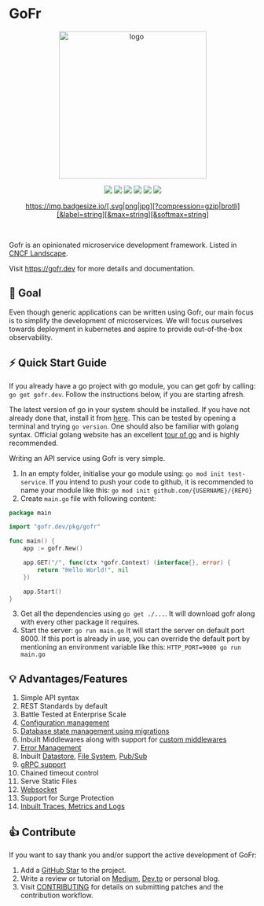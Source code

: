 # GoFr
<p align="center">
<img align="center" width="300" alt="logo" src="https://github.com/gofr-dev/gofr/assets/44036979/916fe7b1-42fb-4af1-9e0b-4a7a064c243c">
</p>

<div align=center>
<a href="https://pkg.go.dev/gofr.dev"><img src="https://img.shields.io/badge/%F0%9F%93%9A%20godoc-pkg-00ACD7.svg?color=00ACD7&style=flat-square"></a>
<a href="https://gofr.dev/docs"><img src="https://img.shields.io/badge/%F0%9F%92%A1%20gofr-docs-00ACD7.svg?style=flat-square"></a>
<a href="https://codeclimate.com/github/gofr-dev/gofr/maintainability"><img src="https://api.codeclimate.com/v1/badges/58c8d0443a3d08c59c07/maintainability" /></a>
<a href="https://codeclimate.com/github/gofr-dev/gofr/test_coverage"><img src="https://api.codeclimate.com/v1/badges/58c8d0443a3d08c59c07/test_coverage" /></a>
<a href="https://goreportcard.com/report/gofr.dev"><img src="https://goreportcard.com/badge/gofr.dev"></a>
<a href="https://opensource.org/licenses/Apache-2.0"><img src="https://img.shields.io/badge/License-Apache_2.0-blue.svg"></a>

https://img.badgesize.io/[.svg|png|jpg][?compression=gzip|brotli][&label=string][&max=string][&softmax=string]

</div>


<br>

Gofr is an opinionated microservice development framework. Listed in [CNCF Landscape](https://landscape.cncf.io/?selected=go-fr).

Visit <a href="https://gofr.dev"/>https://gofr.dev</a> for more details and documentation. 

## 🎯 Goal
Even though generic applications can be written using Gofr, our main focus is to simplify the development of microservices. 
We will focus ourselves towards deployment in kubernetes and aspire to provide out-of-the-box observability. 

## ⚡️ Quick Start Guide

If you already have a go project with go module, you can get gofr by calling: `go get gofr.dev`. Follow the instructions below, if you are starting afresh. 

The latest version of go in your system should be installed. If you have not already done that, install it from [here](https://go.dev/). This can be tested by opening a terminal and trying `go version`. One should also be familiar with golang syntax. Official golang website has an excellent [tour of go](https://go.dev/tour/welcome/1) and is highly recommended.  

Writing an API service using Gofr is very simple. 
1. In an empty folder, initialise your go module using: `go mod init test-service`. If you intend to push your code to github, it is recommended to name your module like this: `go mod init github.com/{USERNAME}/{REPO}`
2. Create `main.go` file with following content: 
```go
package main

import "gofr.dev/pkg/gofr"

func main() {
    app := gofr.New()

    app.GET("/", func(ctx *gofr.Context) (interface{}, error) {
        return "Hello World!", nil
    })

    app.Start()
}
```
3. Get all the dependencies using `go get ./...`. It will download gofr along with every other package it requires.
4. Start the server: `go run main.go` It will start the server on default port 8000. If this port is already in use, you can override the default port by mentioning an environment variable like this: `HTTP_PORT=9000 go run main.go`

## 💡 Advantages/Features

1. Simple API syntax
2. REST Standards by default
3. Battle Tested at Enterprise Scale
4. [Configuration management](https://gofr.dev/docs/v1/references/configs)
5. [Database state management using migrations](https://gofr.dev/docs/v1/advanced-guide/data-migrations)
6. Inbuilt Middlewares along with support for [custom middlewares](https://gofr.dev/docs/v1/advanced-guide/middleware)
7. [Error Management](https://gofr.dev/docs/v1/references/errors)
8. Inbuilt [Datastore](https://gofr.dev/docs/v1/references/datastore), [File System](https://gofr.dev/docs/v1/references/files), [Pub/Sub](https://gofr.dev/docs/v1/references/pubsub)
9. [gRPC support](https://gofr.dev/docs/v1/advanced-guide/grpc)
10. Chained timeout control
11. Serve Static Files
12. [Websocket](https://gofr.dev/docs/v1/advanced-guide/websockets)
13. Support for Surge Protection
14. [Inbuilt Traces, Metrics and Logs](https://gofr.dev/docs/v1/quick-start/observability)

## 👍 Contribute
If you want to say thank you and/or support the active development of GoFr:

1. Add a [GitHub Star](https://github.com/gofr-dev/gofr/stargazers) to the project.
2. Write a review or tutorial on [Medium](https://medium.com/), [Dev.to](https://dev.to/) or personal blog.
3. Visit [CONTRIBUTING](https://github.com/gofr-dev/gofr/blob/Refactor-readme/CONTRIBUTING.md) for details on submitting patches and the contribution workflow.

